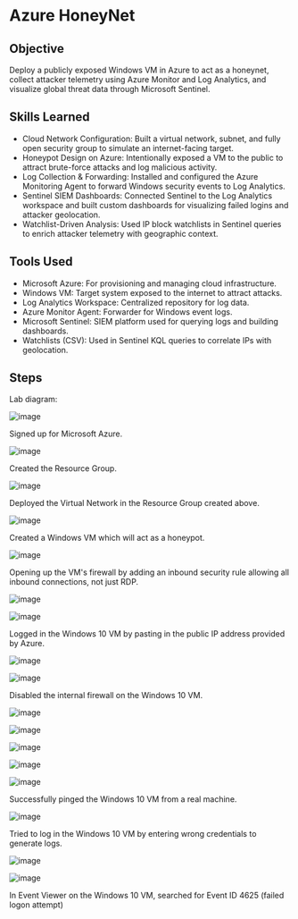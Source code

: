 # Azure HoneyNet

## Objective

Deploy a publicly exposed Windows VM in Azure to act as a honeynet, collect attacker telemetry using Azure Monitor and Log Analytics, and visualize global threat data through Microsoft Sentinel.

## Skills Learned

- Cloud Network Configuration: Built a virtual network, subnet, and fully open security group to simulate an internet-facing target.
- Honeypot Design on Azure: Intentionally exposed a VM to the public to attract brute-force attacks and log malicious activity.
- Log Collection & Forwarding: Installed and configured the Azure Monitoring Agent to forward Windows security events to Log Analytics.
- Sentinel SIEM Dashboards: Connected Sentinel to the Log Analytics workspace and built custom dashboards for visualizing failed logins and attacker geolocation.
- Watchlist-Driven Analysis: Used IP block watchlists in Sentinel queries to enrich attacker telemetry with geographic context.

## Tools Used

- Microsoft Azure: For provisioning and managing cloud infrastructure.
- Windows VM: Target system exposed to the internet to attract attacks.
- Log Analytics Workspace: Centralized repository for log data.
- Azure Monitor Agent: Forwarder for Windows event logs.
- Microsoft Sentinel: SIEM platform used for querying logs and building dashboards.
- Watchlists (CSV): Used in Sentinel KQL queries to correlate IPs with geolocation.

## Steps

Lab diagram:

![image](https://github.com/user-attachments/assets/742a4f9c-62fd-411c-a846-20b68b97d48d)

Signed up for Microsoft Azure.

![image](https://github.com/user-attachments/assets/41a40919-e52e-49ef-aaf2-6543d600e2c3)

Created the Resource Group.

![image](https://github.com/user-attachments/assets/2aab083a-a6bc-40c2-8cb7-0f33e28e70f3)

Deployed the Virtual Network in the Resource Group created above.

![image](https://github.com/user-attachments/assets/82113ce4-6ab2-4059-b0b5-70b155f821fd)

Created a Windows VM which will act as a honeypot.

![image](https://github.com/user-attachments/assets/97f0bd63-0e99-4b0b-9040-ad055cc83d64)

Opening up the VM's firewall by adding an inbound security rule allowing all inbound connections, not just RDP.

![image](https://github.com/user-attachments/assets/c847551c-9100-441a-b6b5-4c316775fd45)

![image](https://github.com/user-attachments/assets/899a2fa9-b212-4144-99de-595615731623)

Logged in the Windows 10 VM by pasting in the public IP address provided by Azure.

![image](https://github.com/user-attachments/assets/05da2164-28d3-4239-9298-4c83198fe763)

![image](https://github.com/user-attachments/assets/1ffb48f0-e85c-484f-aba9-aab0094d5b26)

Disabled the internal firewall on the Windows 10 VM.

![image](https://github.com/user-attachments/assets/aad78b7c-8045-431a-be0c-016424382978)

![image](https://github.com/user-attachments/assets/300ebce5-ffa4-4316-bde7-4c28f3cc61f4)

![image](https://github.com/user-attachments/assets/d2cedd94-7bb2-4464-9c3f-e41bdc855d5c)

![image](https://github.com/user-attachments/assets/3656a86a-c902-4204-bffb-a14c84d648f2)

![image](https://github.com/user-attachments/assets/04e96c56-9b20-4080-8810-45f97978e971)

Successfully pinged the Windows 10 VM from a real machine.

![image](https://github.com/user-attachments/assets/19f78e7f-0272-4fcd-9a65-58e2f5ace101)

Tried to log in the Windows 10 VM by entering wrong credentials to generate logs.

![image](https://github.com/user-attachments/assets/e0199e13-1a44-4fc9-907f-13c6b9d95f2e)

![image](https://github.com/user-attachments/assets/e3e9b448-1e05-4c41-be51-05bd72511221)

In Event Viewer on the Windows 10 VM, searched for Event ID 4625 (failed logon attempt)

